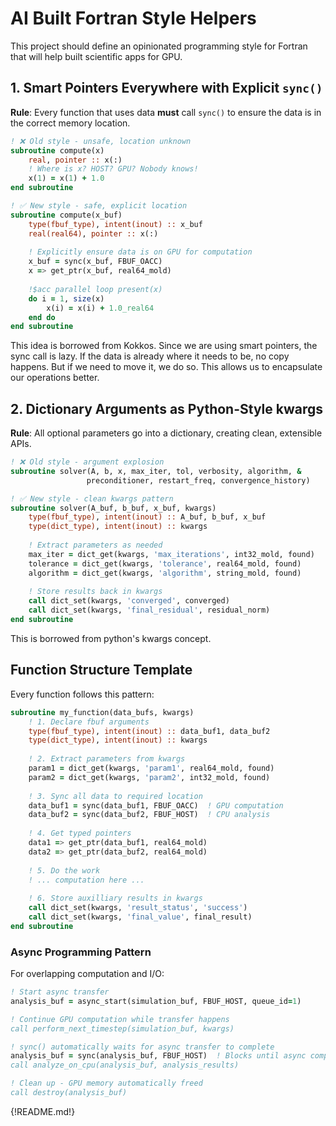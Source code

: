 # AI Built Fortran Style Helpers

This project should define an opinionated programming style for Fortran that will help built scientific apps for GPU.

## 1. Smart Pointers Everywhere with Explicit `sync()`

**Rule**: Every function that uses data **must** call `sync()` to ensure the data is in the correct memory location.

```fortran
! ❌ Old style - unsafe, location unknown
subroutine compute(x)
    real, pointer :: x(:)
    ! Where is x? HOST? GPU? Nobody knows!
    x(1) = x(1) + 1.0
end subroutine

! ✅ New style - safe, explicit location
subroutine compute(x_buf)
    type(fbuf_type), intent(inout) :: x_buf
    real(real64), pointer :: x(:)
    
    ! Explicitly ensure data is on GPU for computation
    x_buf = sync(x_buf, FBUF_OACC)
    x => get_ptr(x_buf, real64_mold)
    
    !$acc parallel loop present(x)
    do i = 1, size(x)
        x(i) = x(i) + 1.0_real64
    end do
end subroutine
```

This idea is borrowed from Kokkos. Since we are using smart pointers, the sync
call is lazy. If the data is already where it needs to be, no copy happens.
But if we need to move it, we do so. This allows us to encapsulate our
operations better.

## 2. Dictionary Arguments as Python-Style kwargs

**Rule**: All optional parameters go into a dictionary, creating clean, extensible APIs.

```fortran
! ❌ Old style - argument explosion
subroutine solver(A, b, x, max_iter, tol, verbosity, algorithm, &
                 preconditioner, restart_freq, convergence_history)

! ✅ New style - clean kwargs pattern
subroutine solver(A_buf, b_buf, x_buf, kwargs)
    type(fbuf_type), intent(inout) :: A_buf, b_buf, x_buf
    type(dict_type), intent(inout) :: kwargs
    
    ! Extract parameters as needed
    max_iter = dict_get(kwargs, 'max_iterations', int32_mold, found)
    tolerance = dict_get(kwargs, 'tolerance', real64_mold, found)
    algorithm = dict_get(kwargs, 'algorithm', string_mold, found)
    
    ! Store results back in kwargs
    call dict_set(kwargs, 'converged', converged)
    call dict_set(kwargs, 'final_residual', residual_norm)
end subroutine
```

This is borrowed from python's kwargs concept.

## Function Structure Template

Every function follows this pattern:

```fortran
subroutine my_function(data_bufs, kwargs)
    ! 1. Declare fbuf arguments
    type(fbuf_type), intent(inout) :: data_buf1, data_buf2
    type(dict_type), intent(inout) :: kwargs
    
    ! 2. Extract parameters from kwargs
    param1 = dict_get(kwargs, 'param1', real64_mold, found)
    param2 = dict_get(kwargs, 'param2', int32_mold, found)
    
    ! 3. Sync all data to required location
    data_buf1 = sync(data_buf1, FBUF_OACC)  ! GPU computation
    data_buf2 = sync(data_buf2, FBUF_HOST)  ! CPU analysis
    
    ! 4. Get typed pointers
    data1 => get_ptr(data_buf1, real64_mold)
    data2 => get_ptr(data_buf2, real64_mold)
    
    ! 5. Do the work
    ! ... computation here ...
    
    ! 6. Store auxilliary results in kwargs
    call dict_set(kwargs, 'result_status', 'success')
    call dict_set(kwargs, 'final_value', final_result)
end subroutine
```

### Async Programming Pattern

For overlapping computation and I/O:

```fortran
! Start async transfer
analysis_buf = async_start(simulation_buf, FBUF_HOST, queue_id=1)

! Continue GPU computation while transfer happens
call perform_next_timestep(simulation_buf, kwargs)

! sync() automatically waits for async transfer to complete
analysis_buf = sync(analysis_buf, FBUF_HOST)  ! Blocks until async completes
call analyze_on_cpu(analysis_buf, analysis_results)

! Clean up - GPU memory automatically freed
call destroy(analysis_buf)
```

{!README.md!}

